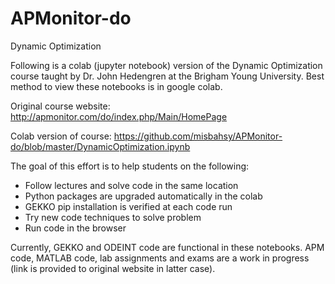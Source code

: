 # APMonitor-do
Dynamic Optimization

Following is a colab (jupyter notebook) version of the Dynamic Optimization course taught by Dr. John Hedengren at the Brigham Young University. Best method to view these notebooks is in google colab.

Original course website: http://apmonitor.com/do/index.php/Main/HomePage

Colab version of course: https://github.com/misbahsy/APMonitor-do/blob/master/DynamicOptimization.ipynb

The goal of this effort is to help students on the following:

- Follow lectures and solve code in the same location
- Python packages are upgraded automatically in the colab
- GEKKO pip installation is verified at each code run
- Try new code techniques to solve problem
- Run code in the browser

Currently, GEKKO and ODEINT code are functional in these notebooks. APM code, MATLAB code, lab assignments and exams are a work in progress (link is provided to original website in latter case).
